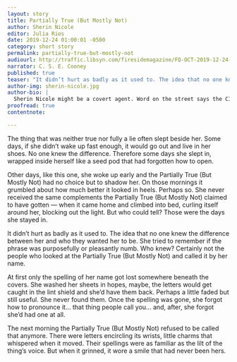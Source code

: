 ```yaml
---
layout: story
title: Partially True (But Mostly Not)
author: Sherin Nicole
editor: Julia Rios
date: 2019-12-24 01:00:01 -0500
category: short story
permalink: partially-true-but-mostly-not
audiourl: http://traffic.libsyn.com/firesidemagazine/FQ-OCT-2019-12-24-Partially_True_But_Mostly_Not.mp3
narrator: C. S. E. Cooney
published: true
teaser: "It didn’t hurt as badly as it used to. The idea that no one knew the difference between her and who they wanted her to be."
author-img: sherin-nicole.jpg
author-bio: |
  Sherin Nicole might be a covert agent. Word on the street says the CIA offered her a scholarship (but that's classified). By day, she's an agent provocateur as chief creative officer for idobi Network. By night, she produces content for Geek Girl Riot. Formerly a paranormal romance writer (under her secret identities), she has three novels and several novellas. One of which was listed on Book Riot’s “100 Must-Read Romantic Comedies,” and another is _Bloody Fabulous_ (Prime Books, 2012). Culturally she’s half American, half British, and very southern—right down to the accent. Government reports show a residence in DC, but Sherin spends most of her time in the worlds she writes and she hopes to meet you there.
proofread: true
contentnote:

---
```


The thing that was neither true nor fully a lie often slept beside her. Some days, if she didn’t wake up fast enough, it would go out and live in her shoes. No one knew the difference. Therefore some days she slept in, wrapped inside herself like a seed pod that had forgotten how to open.

Other days, like this one, she woke up early and the Partially True (But Mostly Not) had no choice but to shadow her. On those mornings it grumbled about how much better it looked in heels. Perhaps so. She never received the same complements the Partially True (But Mostly Not) claimed to have gotten — when it came home and climbed into bed, curling itself around her, blocking out the light. But who could tell? Those were the days she stayed in.

It didn’t hurt as badly as it used to. The idea that no one knew the difference between her and who they wanted her to be. She tried to remember if the phrase was purposefully or pleasantly numb. Who knew? Certainly not the people who looked at the Partially True (But Mostly Not) and called it by her name.

At first only the spelling of her name got lost somewhere beneath the covers. She washed her sheets in hopes, maybe, the letters would get caught in the lint shield and she’d have them back. Perhaps a little faded but still useful. She never found them. Once the spelling was gone, she forgot how to pronounce it... that thing people call you... and, after, she forgot she’d had one at all.

The next morning the Partially True (But Mostly Not) refused to be called that anymore. There were letters encircling its wrists, little charms that whispered when it moved. Their spellings were as familiar as the lilt of the thing’s voice. But when it grinned, it wore a smile that had never been hers.
